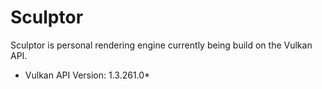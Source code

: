 # Sculptor
Sculptor is personal rendering engine currently being build on the Vulkan API.

* Vulkan API Version: 1.3.261.0*
